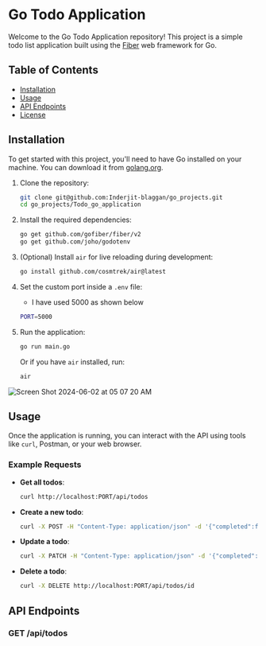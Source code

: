# Go Todo Application

Welcome to the Go Todo Application repository! This project is a simple todo list application built using the [Fiber](https://gofiber.io/) web framework for Go.

## Table of Contents

- [Installation](#installation)
- [Usage](#usage)
- [API Endpoints](#api-endpoints)
- [License](#license)

## Installation

To get started with this project, you'll need to have Go installed on your machine. You can download it from [golang.org](https://golang.org/dl/).

1. Clone the repository:

    ```sh
    git clone git@github.com:Inderjit-blaggan/go_projects.git
    cd go_projects/Todo_go_application
    ```

2. Install the required dependencies:

    ```sh
    go get github.com/gofiber/fiber/v2
    go get github.com/joho/godotenv
    ```

3. (Optional) Install `air` for live reloading during development:

    ```sh
    go install github.com/cosmtrek/air@latest
    ```
4. Set the custom port inside a `.env` file:
   - I have used 5000 as shown below
   
    ```sh
    PORT=5000
    ```

5. Run the application:

    ```sh
    go run main.go
    ```

    Or if you have `air` installed, run:

    ```sh
    air
    ```
![Screen Shot 2024-06-02 at 05 07 20 AM](https://github.com/Inderjit-blaggan/go_projects/assets/73047852/4f5f7d91-80fa-4ca7-8848-9d202a2d1b7a)

## Usage

Once the application is running, you can interact with the API using tools like `curl`, Postman, or your web browser.

### Example Requests

- **Get all todos**:

    ```sh
    curl http://localhost:PORT/api/todos
    ```

- **Create a new todo**:

    ```sh
    curl -X POST -H "Content-Type: application/json" -d '{"completed":false,"body":"Learn Go Fiber"}' http://localhost:PORT/api/todos
    ```

- **Update a todo**:

    ```sh
    curl -X PATCH -H "Content-Type: application/json" -d '{"completed":true,"body":"Learn Go Fiber Updated"}' http://localhost:PORT/api/todos/id
    ```

- **Delete a todo**:

    ```sh
    curl -X DELETE http://localhost:PORT/api/todos/id
    ```

## API Endpoints

### GET /api/todos

